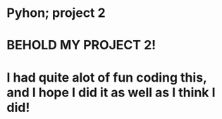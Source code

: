 # Pyhon; project 2
# BEHOLD MY PROJECT 2!
# I had quite alot of fun coding this, and I hope I did it as well as I think I did!
